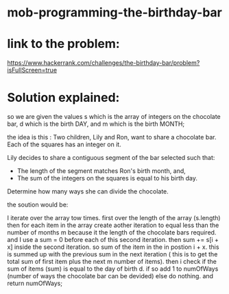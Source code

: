 # mob-programming-the-birthday-bar


# link to the problem: 
https://www.hackerrank.com/challenges/the-birthday-bar/problem?isFullScreen=true


# Solution explained:
so we are given the values s which is the array of integers on the chocolate bar, d which is the birth DAY, and m which is the birth MONTH;

the idea is this : 
Two children, Lily and Ron, want to share a chocolate bar. Each of the squares has an integer on it.

Lily decides to share a contiguous segment of the bar selected such that:

- The length of the segment matches Ron's birth month, and,
- The sum of the integers on the squares is equal to his birth day.

Determine how many ways she can divide the chocolate.

the soution would be:

I iterate over the array tow times.
first over the length of the array (s.length) then for each item in the array create aother iteration to equal less than the number of months m because it the length of the chocolate bars required.
and I use a sum = 0 before each of this second iteration. then sum += s[i + x] inside the second iteration. so sum of the item in the in postion i + x. this is summed up with the previous sum in the next iteration ( this is to get the total sum of first item plus the next m number of items).
then i check if the sum of items (sum) is equal to the day of birth d. if so add 1 to numOfWays (number of ways the chocolate bar can be devided) else do nothing. and return numOfWays;

